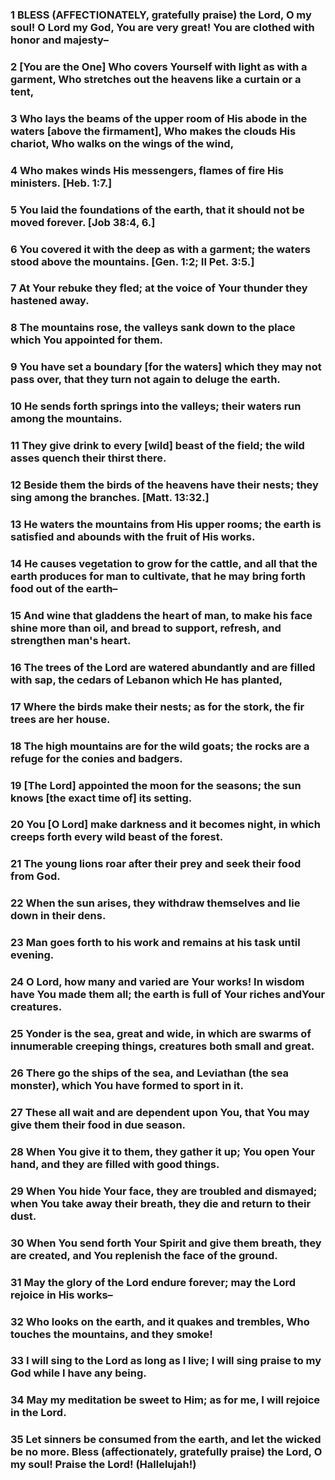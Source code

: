 ### 1 BLESS (AFFECTIONATELY, gratefully praise) the Lord, O my soul! O Lord my God, You are very great! You are clothed with honor and majesty–

### 2 [You are the One] Who covers Yourself with light as with a garment, Who stretches out the heavens like a curtain or a tent,

### 3 Who lays the beams of the upper room of His abode in the waters [above the firmament], Who makes the clouds His chariot, Who walks on the wings of the wind,

### 4 Who makes winds His messengers, flames of fire His ministers. [Heb. 1:7.]

### 5 You laid the foundations of the earth, that it should not be moved forever. [Job 38:4, 6.]

### 6 You covered it with the deep as with a garment; the waters stood above the mountains. [Gen. 1:2; II Pet. 3:5.]

### 7 At Your rebuke they fled; at the voice of Your thunder they hastened away.

### 8 The mountains rose, the valleys sank down to the place which You appointed for them.

### 9 You have set a boundary [for the waters] which they may not pass over, that they turn not again to deluge the earth.

### 10 He sends forth springs into the valleys; their waters run among the mountains.

### 11 They give drink to every [wild] beast of the field; the wild asses quench their thirst there.

### 12 Beside them the birds of the heavens have their nests; they sing among the branches. [Matt. 13:32.]

### 13 He waters the mountains from His upper rooms; the earth is satisfied and abounds with the fruit of His works.

### 14 He causes vegetation to grow for the cattle, and all that the earth produces for man to cultivate, that he may bring forth food out of the earth–

### 15 And wine that gladdens the heart of man, to make his face shine more than oil, and bread to support, refresh, and strengthen man's heart.

### 16 The trees of the Lord are watered abundantly and are filled with sap, the cedars of Lebanon which He has planted,

### 17 Where the birds make their nests; as for the stork, the fir trees are her house.

### 18 The high mountains are for the wild goats; the rocks are a refuge for the conies and badgers.

### 19 [The Lord] appointed the moon for the seasons; the sun knows [the exact time of] its setting.

### 20 You [O Lord] make darkness and it becomes night, in which creeps forth every wild beast of the forest.

### 21 The young lions roar after their prey and seek their food from God.

### 22 When the sun arises, they withdraw themselves and lie down in their dens.

### 23 Man goes forth to his work and remains at his task until evening.

### 24 O Lord, how many and varied are Your works! In wisdom have You made them all; the earth is full of Your riches andYour creatures.

### 25 Yonder is the sea, great and wide, in which are swarms of innumerable creeping things, creatures both small and great.

### 26 There go the ships of the sea, and Leviathan (the sea monster), which You have formed to sport in it.

### 27 These all wait and are dependent upon You, that You may give them their food in due season.

### 28 When You give it to them, they gather it up; You open Your hand, and they are filled with good things.

### 29 When You hide Your face, they are troubled and dismayed; when You take away their breath, they die and return to their dust.

### 30 When You send forth Your Spirit and give them breath, they are created, and You replenish the face of the ground.

### 31 May the glory of the Lord endure forever; may the Lord rejoice in His works–

### 32 Who looks on the earth, and it quakes and trembles, Who touches the mountains, and they smoke!

### 33 I will sing to the Lord as long as I live; I will sing praise to my God while I have any being.

### 34 May my meditation be sweet to Him; as for me, I will rejoice in the Lord.

### 35 Let sinners be consumed from the earth, and let the wicked be no more. Bless (affectionately, gratefully praise) the Lord, O my soul! Praise the Lord! (Hallelujah!)